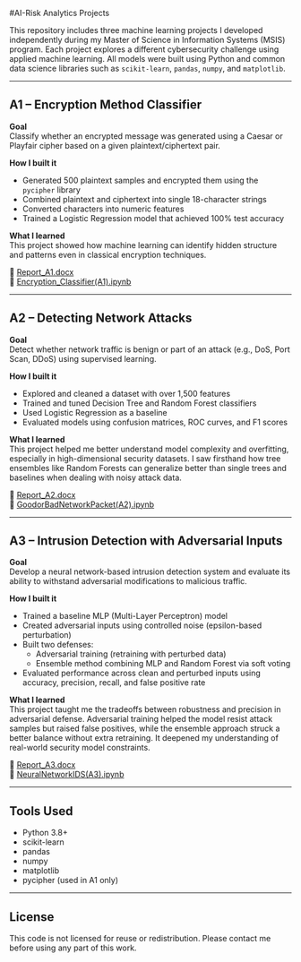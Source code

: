 #AI-Risk Analytics Projects

This repository includes three machine learning projects I developed independently during my Master of Science in Information Systems (MSIS) program. Each project explores a different cybersecurity challenge using applied machine learning. All models were built using Python and common data science libraries such as `scikit-learn`, `pandas`, `numpy`, and `matplotlib`.

---

## A1 – Encryption Method Classifier

**Goal**  
Classify whether an encrypted message was generated using a Caesar or Playfair cipher based on a given plaintext/ciphertext pair.

**How I built it**  
- Generated 500 plaintext samples and encrypted them using the `pycipher` library  
- Combined plaintext and ciphertext into single 18-character strings  
- Converted characters into numeric features  
- Trained a Logistic Regression model that achieved 100% test accuracy

**What I learned**  
This project showed how machine learning can identify hidden structure and patterns even in classical encryption techniques.

📄 [Report_A1.docx](./Report_A1.docx)  
📓 [Encryption_Classifier(A1).ipynb](./Encryption_Classifier(A1).ipynb)

---

## A2 – Detecting Network Attacks

**Goal**  
Detect whether network traffic is benign or part of an attack (e.g., DoS, Port Scan, DDoS) using supervised learning.

**How I built it**  
- Explored and cleaned a dataset with over 1,500 features  
- Trained and tuned Decision Tree and Random Forest classifiers  
- Used Logistic Regression as a baseline  
- Evaluated models using confusion matrices, ROC curves, and F1 scores

**What I learned**  
This project helped me better understand model complexity and overfitting, especially in high-dimensional security datasets. I saw firsthand how tree ensembles like Random Forests can generalize better than single trees and baselines when dealing with noisy attack data.

📄 [Report_A2.docx](./Report_A2.docx)  
📓 [GoodorBadNetworkPacket(A2).ipynb](./GoodorBadNetworkPacket(A2).ipynb)

---

## A3 – Intrusion Detection with Adversarial Inputs

**Goal**  
Develop a neural network-based intrusion detection system and evaluate its ability to withstand adversarial modifications to malicious traffic.

**How I built it**  
- Trained a baseline MLP (Multi-Layer Perceptron) model  
- Created adversarial inputs using controlled noise (epsilon-based perturbation)  
- Built two defenses:
  - Adversarial training (retraining with perturbed data)
  - Ensemble method combining MLP and Random Forest via soft voting  
- Evaluated performance across clean and perturbed inputs using accuracy, precision, recall, and false positive rate

**What I learned**  
This project taught me the tradeoffs between robustness and precision in adversarial defense. Adversarial training helped the model resist attack samples but raised false positives, while the ensemble approach struck a better balance without extra retraining. It deepened my understanding of real-world security model constraints.

📄 [Report_A3.docx](./Report_A3.docx)  
📓 [NeuralNetworkIDS(A3).ipynb](./NeuralNetworkIDS(A3).ipynb)

---

## Tools Used

- Python 3.8+
- scikit-learn
- pandas
- numpy
- matplotlib
- pycipher (used in A1 only)

---

## License

This code is not licensed for reuse or redistribution. Please contact me before using any part of this work.


